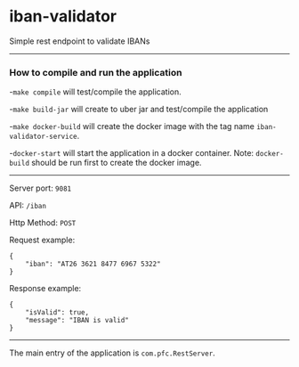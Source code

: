 # iban-validator

Simple rest endpoint to validate IBANs

** **
### How to compile and run the application

-```make compile``` will test/compile the application.

-```make build-jar``` will create to uber jar and test/compile the application

-```make docker-build``` will create the docker image with the tag name ```iban-validator-service```.

-```docker-start``` will start the application in a docker container. 
Note: ```docker-build``` should be run first to create the docker image.

** **

Server port: ```9081```

API: ```/iban```

Http Method: ```POST```

Request example:
``` 
{
    "iban": "AT26 3621 8477 6967 5322"
}
```
Response example:
``` 
{
    "isValid": true,
    "message": "IBAN is valid"
}
```

** **

The main entry of the application is ```com.pfc.RestServer```. 
